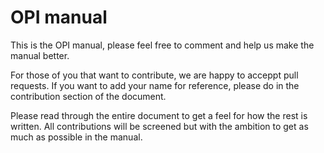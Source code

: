 OPI manual
==========

This is the OPI manual, please feel free to comment and help us make the manual better.

For those of you that want to contribute, we are happy to acceppt pull requests.
If you want to add your name for reference, please do in the contribution section of the document.

Please read through the entire document to get a feel for how the rest is written.
All contributions will be screened but with the ambition to get as much as possible in the manual.
